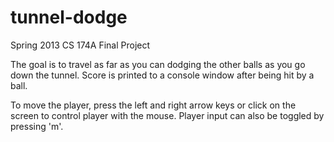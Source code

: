 tunnel-dodge
============

Spring 2013 CS 174A Final Project

The goal is to travel as far as you can dodging the other balls as you go down
the tunnel. Score is printed to a console window after being hit by a ball.

To move the player, press the left and right arrow keys or click on the screen
to control player with the mouse. Player input can also be toggled by
pressing 'm'.